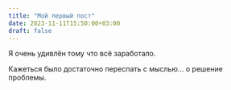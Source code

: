 ```yaml
---
title: "Мой первый пост"
date: 2023-11-11T15:50:00+03:00
draft: false
---
```

Я очень удивлён тому что всё заработало.
<!--more-->
Кажеться было достаточно переспать с мыслью... о решение проблемы. 
